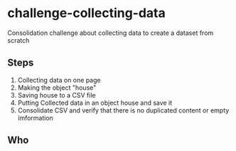 # challenge-collecting-data
Consolidation challenge about collecting data to create a dataset from scratch


## Steps

1) Collecting data on one page
2) Making the object "house"
3) Saving house to a CSV file
4) Putting Collected data in an object house and save it
5) Consolidate CSV and verify that there is no duplicated content or empty imformation

## Who





